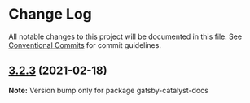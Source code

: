# Change Log

All notable changes to this project will be documented in this file.
See [Conventional Commits](https://conventionalcommits.org) for commit guidelines.

## [3.2.3](https://github.com/ehowey/gatsby-starter-catalyst-core/compare/gatsby-catalyst-docs@3.2.2...gatsby-catalyst-docs@3.2.3) (2021-02-18)

**Note:** Version bump only for package gatsby-catalyst-docs
